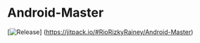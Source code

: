 # Android-Master
[![Release](https://jitpack.io/v/RioRizkyRainey/Android-Master.svg)]
(https://jitpack.io/#RioRizkyRainey/Android-Master)
